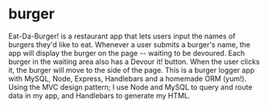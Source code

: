 # burger
 Eat-Da-Burger! is a restaurant app that lets users input the names of burgers they'd like to eat.
 Whenever a user submits a burger's name, the app will display the burger on the page -- waiting to be devoured.
 Each burger in the waiting area also has a Devour it! button. When the user clicks it, the burger will move to the  side of the page.
 This is a burger logger app with MySQL, Node, Express, Handlebars and a homemade ORM (yum!).
 Using the MVC design pattern; I use Node and MySQL to query and route data in my app, and Handlebars to generate my HTML.